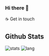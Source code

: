 ### Hi there 👋

☕ Get in touch

## Github Stats

![stats](https://github-readme-stats.vercel.app/api?username=matheuswells&show_icons=true&theme=radical) ![lang](https://github-readme-stats.vercel.app/api/top-langs/?username=OdilonDamasceno&layout=compact)
